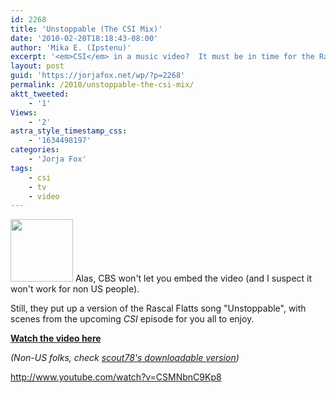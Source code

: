 ```yaml
---
id: 2268
title: 'Unstoppable (The CSI Mix)'
date: '2010-02-20T18:18:43-08:00'
author: 'Mika E. (Ipstenu)'
excerpt: '<em>CSI</em> in a music video?  It must be in time for the Rascal Flatts episode!'
layout: post
guid: 'https://jorjafox.net/wp/?p=2268'
permalink: /2010/unstoppable-the-csi-mix/
aktt_tweeted:
    - '1'
Views:
    - '2'
astra_style_timestamp_css:
    - '1634498197'
categories:
    - 'Jorja Fox'
tags:
    - csi
    - tv
    - video
---
```


<img src="//static.jorjafox.net/wordpress/2010/02/unstoppable-100x100.jpg" alt="" title="unstoppable" width="100" height="100" class="alignleft size-thumbnail wp-image-2269" /> Alas, CBS won't let you embed the video (and I suspect it won't work for non US people).

Still, they put up a version of the Rascal Flatts song "Unstoppable", with scenes from the upcoming <em>CSI</em> episode for you all to enjoy.

<strong><a href="http://www.cbs.com/primetime/csi/video/?pid=_jeVJ7upTqyPi0nLKyTliMP7nyC9eujq&play=true&vs=Default">Watch the video here</a></strong>

<em>(Non-US folks, check <a href="http://scout78.livejournal.com/196590.html">scout78's downloadable version</a>)</em>

http://www.youtube.com/watch?v=CSMNbnC9Kp8